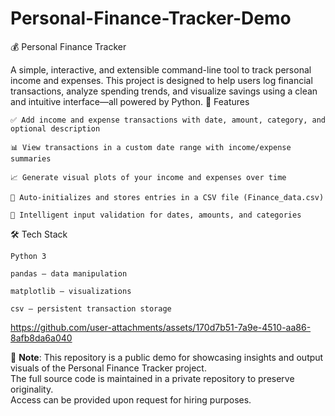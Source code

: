 # Personal-Finance-Tracker-Demo

💰 Personal Finance Tracker

A simple, interactive, and extensible command-line tool to track personal income and expenses. This project is designed to help users log financial transactions, analyze spending trends, and visualize savings using a clean and intuitive interface—all powered by Python.
🚀 Features

    ✅ Add income and expense transactions with date, amount, category, and optional description

    📊 View transactions in a custom date range with income/expense summaries

    📈 Generate visual plots of your income and expenses over time

    📁 Auto-initializes and stores entries in a CSV file (Finance_data.csv)

    🧠 Intelligent input validation for dates, amounts, and categories

🛠️ Tech Stack

    Python 3

    pandas — data manipulation

    matplotlib — visualizations

    csv — persistent transaction storage

https://github.com/user-attachments/assets/170d7b51-7a9e-4510-aa86-8afb8da6a040

🔐 **Note**: This repository is a public demo for showcasing insights and output visuals of the Personal Finance Tracker project.  
The full source code is maintained in a private repository to preserve originality.  
Access can be provided upon request for hiring purposes.

